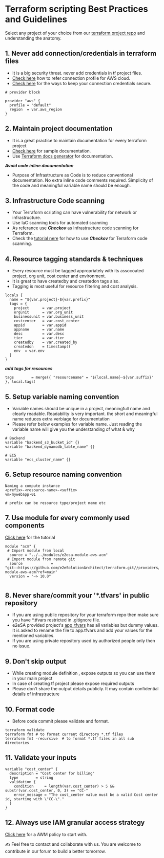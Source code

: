 
# Terraform scripting Best Practices and Guidelines

Select any project of your choice from our [terraform project repo](https://github.com/e2eSolutionArchitect/terraform/tree/main/providers/) and understanding the anatomy.

## 1. Never add connection/credentials in terraform files
- It is a big security threat. never add credentials in tf project files. 
- [Check here](https://github.com/e2eSolutionArchitect/terraform/blob/main/providers/aws/projects/template-e2esa-aws/versions.tf) how to refer connection profile for AWS cloud.
- [Check here]() for the ways to keep your connection credentials secure.

```
# provider block

provider "aws" {
  profile = "default"
  region  = var.aws_region
}
```

## 2. Maintain project documentation

- It is a great practice to maintain documentation for every terraform project
- [Check here](https://github.com/e2eSolutionArchitect/terraform/tree/main/providers/aws/projects/template-e2esa-aws#readme) for sample documentation.
- Use [Terraform docs generator](https://github.com/e2eSolutionArchitect/terraform/blob/main/docs/terraform-docs-generator.md) for documentation.

***Avoid code inline documentation***
- Purpose of Infrastructure as Code is to reduce conventional documentation. No extra inline code comments required. Simplicity of the code and meaningful variable name should be enough.


## 3. Infrastructure Code scanning 

- Your Terraform scripting can have vulnerability for network or infrastructure.
- Use IaC scanning tools for automated scanning
- As referance use [***Checkov***](https://github.com/e2eSolutionArchitect/terraform/tree/main/checknov) as Infrastructure code scanning for Terraform.
- Check the [tutorial nere](https://www.youtube.com/watch?v=bAkwvmZ7OGA) for how to use ***Checkov*** for Terraform code scanning.


## 4. Resource tagging standards & techniques
- Every resource must be tagged appropriately with its assocoated project, org unit, cost center and environment. 
- It is great to have createdby and createdon tags also. 
- Tagging is most useful for resource filtering and cost analysis. 

```
locals {
  name = "${var.project}-${var.prefix}"
  tags = {
    project      = var.project
    orgunit      = var.org_unit
    businessunit = var.business_unit
    costcenter   = var.cost_center
    appid        = var.appid
    appname      = var.name
    desc         = var.desc
    tier         = var.tier
    createdby    = var.created_by
    createdon    = timestamp()
    env  = var.env
  }
}

```
***add tags for resources***
```
tags        = merge({ "resourcename" = "${local.name}-${var.suffix}" }, local.tags)
```


## 5. Setup variable naming convention
- Variable names should be unique in a project, meaningfull name and clearly readable. Readability is very important. the short and meaningful name reduces extra verbiage for documentation
- Please refer below examples for variable name. Just reading the variable name will give you the understanding of what & why
 
```
# Backend
variable "backend_s3_bucket_id" {}
variable "backend_dynamodb_table_name" {}

# ECS
variable "ecs_cluster_name" {}
```


## 6. Setup resource naming convention

```
Naming a compute instance
<prefix>-<resource-name>-<suffix>
vm-mywebapp-01

# prefix can be resource type/project name etc
```


## 7. Use module for every commonly used components
[Click here](https://www.youtube.com/watch?v=3Nuw4DnXkR8) for the tutorial
```
module "acm" {
 # Import module from local
  source = "../../modules/e2esa-module-aws-acm"
 # Import module from remote git
  source             = "git::https://github.com/e2eSolutionArchitect/terraform.git//providers/aws/modules/e2esa-module-aws-acm?ref=main"
  version = "~> 10.0"
  
```


## 8. Never share/commit your '*.tfvars' in public repository 

- If you are using public repository for your terraform repo then make sure you have *.tfvars restricted in .gitignore file. 
- e2eSA provided project's [app_tfvars](https://github.com/e2eSolutionArchitect/terraform/blob/main/providers/aws/projects/e2esa-aws-acm/app_tfvars) has all variables but dummy values. It is asked to rename the file to app.tfvars and add your values for the mentioned variables. 
- If you are using  private repository used by authorized people only then no issue. 


## 9. Don't skip output

- While creating module definition , expose outputs so you can use them in your main project
- In case of creating tf project please expose required outputs
- Please don't share the output details publicly. It may contain confidential details of infrastructure


## 10. Format code

- Before code commit please validate and format. 

```
terraform validate
terraform fmt # to format current directory *.tf files 
terraform fmt -recursive  # to format *.tf files in all sub directories

```

## 11. Validate your inputs

```
variable "cost_center" {
  description = "Cost center for billing"
  type        = string
  validation {
    condition     = length(var.cost_center) > 5 && substr(var.cost_center, 0, 3) == "CC-"
    error_message = "The cost_center value must be a valid Cost center id, starting with \"CC-\"."
  }
}
```
## 12. Always use IAM granular access strategy
[Click here](https://github.com/e2eSolutionArchitect/scripts/blob/main/aws/best-practices/aws-startup-policy.json) for a AWM policy to start with. 

:writing_hand: Feel free to contact and collaborate with us. You are welcome to contribute in our forum to build a better tomorrow. 

